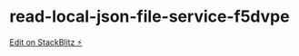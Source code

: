 # read-local-json-file-service-f5dvpe

[Edit on StackBlitz ⚡️](https://stackblitz.com/edit/read-local-json-file-service-f5dvpe)